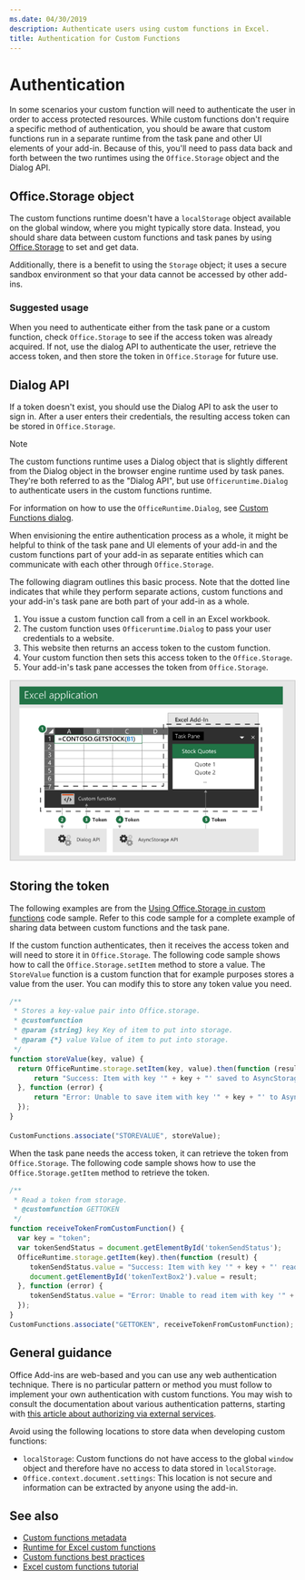 ```yaml
---
ms.date: 04/30/2019
description: Authenticate users using custom functions in Excel.
title: Authentication for Custom Functions
---
```


# Authentication

In some scenarios your custom function will need to authenticate the user in order to access protected resources. While custom functions don't require a specific method of authentication, you should be aware that custom functions run in a separate runtime from the task pane and other UI elements of your add-in. Because of this, you'll need to pass data back and forth between the two runtimes using the `Office.Storage` object and the Dialog API.
  
## Office.Storage object

The custom functions runtime doesn't have a `localStorage` object available on the global window, where you might typically store data. Instead, you should share data between custom functions and task panes by using [Office.Storage](/javascript/api/office-runtime/officeruntime.asyncstorage) to set and get data.

Additionally, there is a benefit to using the `Storage` object; it uses a secure sandbox environment so that your data cannot be accessed by other add-ins.

### Suggested usage

When you need to authenticate either from the task pane or a custom function, check `Office.Storage` to see if the access token was already acquired. If not, use the dialog API to authenticate the user, retrieve the access token, and then store the token in `Office.Storage` for future use.

## Dialog API

If a token doesn't exist, you should use the Dialog API to ask the user to sign in. After a user enters their credentials, the resulting access token can be stored in `Office.Storage`.

> [!NOTE]
> The custom functions runtime uses a Dialog object that is slightly different from the Dialog object in the browser engine runtime used by task panes. They're both referred to as the "Dialog API", but use `Officeruntime.Dialog` to authenticate users in the custom functions runtime.

For information on how to use the `OfficeRuntime.Dialog`, see [Custom Functions dialog](/office/dev/add-ins/excel/custom-functions-dialog).

When envisioning the entire authentication process as a whole, it might be helpful to think of the task pane and UI elements of your add-in and the custom functions part of your add-in as separate entities which can communicate with each other through `Office.Storage`.

The following diagram outlines this basic process. Note that the dotted line indicates that while they perform separate actions, custom functions and your add-in's task pane are both part of your add-in as a whole.

1. You issue a custom function call from a cell in an Excel workbook.
2. The custom function uses `Officeruntime.Dialog` to pass your user credentials to a website.
3. This website then returns an access token to the custom function.
4. Your custom function then sets this access token to the `Office.Storage`.
5. Your add-in's task pane accesses the token from `Office.Storage`.

![Diagram of custom function using dialog API to get access token, and then share token with task pane through the Office.Storage API.](../images/authentication-diagram.png "Authentication diagram.")

## Storing the token

The following examples are from the [Using Office.Storage in custom functions](https://github.com/OfficeDev/PnP-OfficeAddins/tree/master/Excel-custom-functions/AsyncStorage) code sample. Refer to this code sample for a complete example of sharing data between custom functions and the task pane.

If the custom function authenticates, then it receives the access token and will need to store it in `Office.Storage`. The following code sample shows how to call the `Office.Storage.setItem` method to store a value. The `StoreValue` function is a custom function that for example purposes stores a value from the user. You can modify this to store any token value you need.

```js
/**
 * Stores a key-value pair into Office.storage.
 * @customfunction
 * @param {string} key Key of item to put into storage.
 * @param {*} value Value of item to put into storage.
 */
function storeValue(key, value) {
  return OfficeRuntime.storage.setItem(key, value).then(function (result) {
      return "Success: Item with key '" + key + "' saved to AsyncStorage.";
  }, function (error) {
      return "Error: Unable to save item with key '" + key + "' to AsyncStorage. " + error;
  });
}

CustomFunctions.associate("STOREVALUE", storeValue);
```

When the task pane needs the access token, it can retrieve the token from `Office.Storage`. The following code sample shows how to use the `Office.Storage.getItem` method to retrieve the token.

```js
/**
 * Read a token from storage.
 * @customfunction GETTOKEN
 */
function receiveTokenFromCustomFunction() {
  var key = "token";
  var tokenSendStatus = document.getElementById('tokenSendStatus');
  OfficeRuntime.storage.getItem(key).then(function (result) {
     tokenSendStatus.value = "Success: Item with key '" + key + "' read from storage.";
     document.getElementById('tokenTextBox2').value = result;
  }, function (error) {
     tokenSendStatus.value = "Error: Unable to read item with key '" + key + "' from storage. " + error;
  });
}
CustomFunctions.associate("GETTOKEN", receiveTokenFromCustomFunction);

```

## General guidance

Office Add-ins are web-based and you can use any web authentication technique. There is no particular pattern or method you must follow to implement your own authentication with custom functions. You may wish to consult the documentation about various authentication patterns, starting with [this article about authorizing via external services](/office/dev/add-ins/develop/auth-external-add-ins?view=office-js).  

Avoid using the following locations to store data when developing custom functions:  

- `localStorage`: Custom functions do not have access to the global `window` object and therefore have no access to data stored in `localStorage`.
- `Office.context.document.settings`:  This location is not secure and information can be extracted by anyone using the add-in.

## See also

* [Custom functions metadata](custom-functions-json.md)
* [Runtime for Excel custom functions](custom-functions-runtime.md)
* [Custom functions best practices](custom-functions-best-practices.md)
* [Excel custom functions tutorial](excel-tutorial-custom-functions.md)
